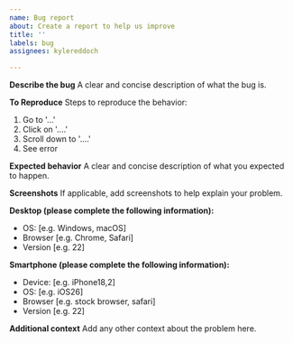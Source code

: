 ```yaml
---
name: Bug report
about: Create a report to help us improve
title: ''
labels: bug
assignees: kylereddoch

---
```


**Describe the bug**
A clear and concise description of what the bug is.

**To Reproduce**
Steps to reproduce the behavior:
1. Go to '...'
2. Click on '....'
3. Scroll down to '....'
4. See error

**Expected behavior**
A clear and concise description of what you expected to happen.

**Screenshots**
If applicable, add screenshots to help explain your problem.

**Desktop (please complete the following information):**
 - OS: [e.g. Windows, macOS]
 - Browser [e.g. Chrome, Safari]
 - Version [e.g. 22]

**Smartphone (please complete the following information):**
 - Device: [e.g. iPhone18,2]
 - OS: [e.g. iOS26]
 - Browser [e.g. stock browser, safari]
 - Version [e.g. 22]

**Additional context**
Add any other context about the problem here.
